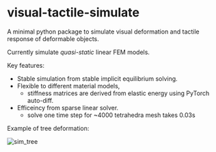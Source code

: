 # visual-tactile-simulate

A minimal python package to simulate visual deformation and tactile response of deformable objects.

Currently simulate *quasi-static* linear FEM models. 

Key features:
+ Stable simulation from stable implicit equilibrium solving. 
+ Flexible to different material models, 
    - stiffness matrices are derived from elastic energy using PyTorch auto-diff.
+ Efficeincy from sparse linear solver. 
    - solve one time step for ~4000 tetrahedra mesh takes 0.03s

Example of tree deformation: 

![sim_tree](https://github.com/ShaoxiongYao/visual-tactile-simulate/assets/49648374/0a2e33f1-69d6-4223-9223-a4374959a4c8)
